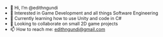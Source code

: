 - 👋 Hi, I’m @edithngundi
- 👀 Interested in Game Development and all things Software Engineering
- 🌱 Currently learning how to use Unity and code in C#
- 💞️ Looking to collaborate on small 2D game projects
- 📫 How to reach me: edithngundi@gmail.com

<!---
edithngundi/edithngundi is a ✨ special ✨ repository because its `README.md` (this file) appears on your GitHub profile.
You can click the Preview link to take a look at your changes.
--->
